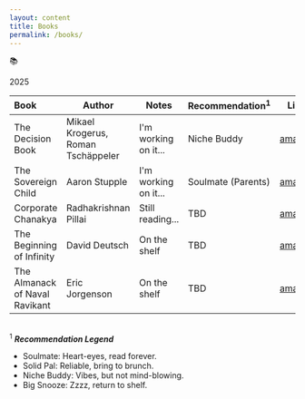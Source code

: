 ```yaml
---
layout: content
title: Books
permalink: /books/
---
```


:books:
<div class="book-year">2025</div>

<table class="books-page">
  <thead>
    <tr>
      <th style="text-align: left; font-weight: bold;">Book</th>
      <th>Author</th>
      <th>Notes</th>
      <th>Recommendation<sup>1</sup></th>
      <th>Link</th>
    </tr>
  </thead>
  <tbody>
    <tr>
      <td class="title">The Decision Book</td>
      <td>Mikael Krogerus, Roman Tschäppeler</td>
      <td>I'm working on it...</td>
      <td>Niche Buddy</td>
      <td><a href="https://amzn.to/3EJCl4q" target="_blank">amazon</a></td>
    </tr>
    <tr>
      <td class="title">The Sovereign Child</td>
      <td>Aaron Stupple</td>
      <td>I'm working on it...</td>
      <td>Soulmate (Parents)</td>
      <td><a href="https://amzn.to/4cHVv7i" target="_blank">amazon</a></td>
    </tr>
    <tr>
      <td class="title">Corporate Chanakya</td>
      <td>Radhakrishnan Pillai</td>
      <td>Still reading...</td>
      <td>TBD</td>
      <td><a href="https://amzn.to/42QfD3H" target="_blank">amazon</a></td>
    </tr>
    <tr>
      <td class="title">The Beginning of Infinity</td>
      <td>David Deutsch</td>
      <td>On the shelf</td>
      <td>TBD</td>
      <td><a href="https://amzn.to/42XXXSL" target="_blank">amazon</a></td>
    </tr>
    <tr>
      <td class="title">The Almanack of Naval Ravikant</td>
      <td>Eric Jorgenson</td>
      <td>On the shelf</td>
      <td>TBD</td>
      <td><a href="https://amzn.to/3EP6Rd8" target="_blank">amazon</a></td>
    </tr>
  </tbody>
</table>


\
<sup>1</sup> ***Recommendation Legend***
- Soulmate: Heart-eyes, read forever.
- Solid Pal: Reliable, bring to brunch.
- Niche Buddy: Vibes, but not mind-blowing.
- Big Snooze: Zzzz, return to shelf.

